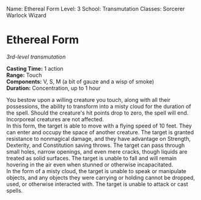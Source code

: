 Name: Ethereal Form
Level: 3
School: Transmutation
Classes: Sorcerer
         Warlock
         Wizard

# Ethereal Form 
_3rd-level transmutation_ 

**Casting Time:** 1 action    
**Range:** Touch    
**Components:** V, S, M (a bit of gauze and a wisp of smoke)    
**Duration:** Concentration, up to 1 hour 

You bestow upon a willing creature you touch, along with all their possessions, the ability to transform into a misty cloud for the duration of the spell. Should the creature's hit points drop to zero, the spell will end. Incorporeal creatures are not affected.    
In this form, the target is able to move with a flying speed of 10 feet. They can enter and occupy the space of another creature. The target is granted resistance to nonmagical damage, and they have advantage on Strength, Dexterity, and Constitution saving throws. The target can pass through small holes, narrow openings, and even mere cracks, though liquids are treated as solid surfaces. The target is unable to fall and will remain hovering in the air even when stunned or otherwise incapacitated.    
In the form of a misty cloud, the target is unable to speak or manipulate objects, and any objects they were carrying or holding cannot be dropped, used, or otherwise interacted with. The target is unable to attack or cast spells.
